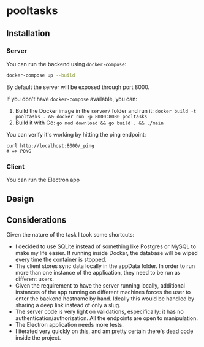 # pooltasks

## Installation

### Server

You can run the backend using `docker-compose`:

```sh
docker-compose up --build
```

By default the server will be exposed through port 8000.

If you don't have `docker-compose` available, you can:

1. Build the Docker image in the `server/` folder and run it: `docker build -t pooltasks . && docker
run -p 8000:8080 pooltasks`
2. Build it with Go: `go mod download && go build . && ./main`

You can verify it's working by hitting the ping endpoint:

```
curl http://localhost:8000/_ping
# => PONG
```

### Client 

You can run the Electron app 

## Design 

## Considerations

Given the nature of the task I took some shortcuts:

* I decided to use SQLite instead of something like Postgres or MySQL
  to make my life easier. If running inside Docker, the database will
  be wiped every time the container is stopped.
* The client stores sync data locally in the appData folder. In order
  to run more than one instance of the application, they need to be
  run as different users.
* Given the requirement to have the server running locally, additional
  instances of the app running on different machines forces the user
  to enter the backend hostname by hand. Ideally this would be handled
  by sharing a deep link instead of only a slug.
* The server code is very light on validations, especifically: it has
  no authentication/authorization. All the endpoints are open to
  manipulation.
* The Electron application needs more tests.
* I iterated very quickly on this, and am pretty certain there's dead
  code inside the project.

